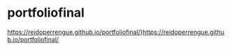 # portfoliofinal
https://reidoperrengue.github.io/portfoliofinal/)https://reidoperrengue.github.io/portfoliofinal/
